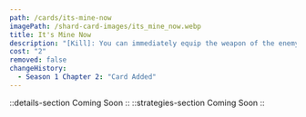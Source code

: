 ```yaml
---
path: /cards/its-mine-now
imagePath: /shard-card-images/its_mine_now.webp
title: It's Mine Now
description: "[Kill]: You can immediately equip the weapon of the enemy you killed."
cost: "2"
removed: false
changeHistory:
  - Season 1 Chapter 2: "Card Added"
---
```

::details-section
Coming Soon
::
::strategies-section
Coming Soon
::